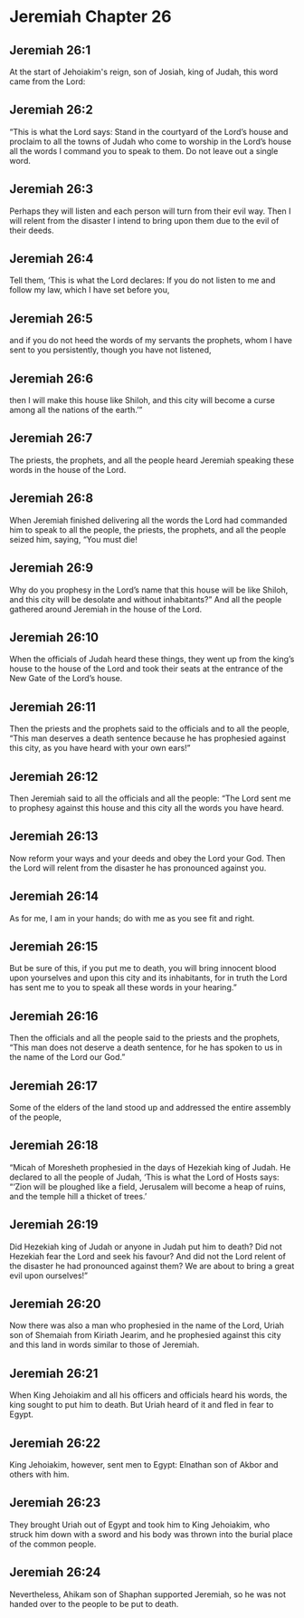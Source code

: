 # Jeremiah Chapter 26

## Jeremiah 26:1
At the start of Jehoiakim's reign, son of Josiah, king of Judah, this word came from the Lord:

## Jeremiah 26:2
“This is what the Lord says: Stand in the courtyard of the Lord’s house and proclaim to all the towns of Judah who come to worship in the Lord’s house all the words I command you to speak to them. Do not leave out a single word.

## Jeremiah 26:3
Perhaps they will listen and each person will turn from their evil way. Then I will relent from the disaster I intend to bring upon them due to the evil of their deeds.

## Jeremiah 26:4
Tell them, ‘This is what the Lord declares: If you do not listen to me and follow my law, which I have set before you,

## Jeremiah 26:5
and if you do not heed the words of my servants the prophets, whom I have sent to you persistently, though you have not listened,

## Jeremiah 26:6
then I will make this house like Shiloh, and this city will become a curse among all the nations of the earth.’”

## Jeremiah 26:7
The priests, the prophets, and all the people heard Jeremiah speaking these words in the house of the Lord.

## Jeremiah 26:8
When Jeremiah finished delivering all the words the Lord had commanded him to speak to all the people, the priests, the prophets, and all the people seized him, saying, “You must die!

## Jeremiah 26:9
Why do you prophesy in the Lord’s name that this house will be like Shiloh, and this city will be desolate and without inhabitants?” And all the people gathered around Jeremiah in the house of the Lord.

## Jeremiah 26:10
When the officials of Judah heard these things, they went up from the king’s house to the house of the Lord and took their seats at the entrance of the New Gate of the Lord’s house.

## Jeremiah 26:11
Then the priests and the prophets said to the officials and to all the people, “This man deserves a death sentence because he has prophesied against this city, as you have heard with your own ears!”

## Jeremiah 26:12
Then Jeremiah said to all the officials and all the people: “The Lord sent me to prophesy against this house and this city all the words you have heard.

## Jeremiah 26:13
Now reform your ways and your deeds and obey the Lord your God. Then the Lord will relent from the disaster he has pronounced against you.

## Jeremiah 26:14
As for me, I am in your hands; do with me as you see fit and right.

## Jeremiah 26:15
But be sure of this, if you put me to death, you will bring innocent blood upon yourselves and upon this city and its inhabitants, for in truth the Lord has sent me to you to speak all these words in your hearing.”

## Jeremiah 26:16
Then the officials and all the people said to the priests and the prophets, “This man does not deserve a death sentence, for he has spoken to us in the name of the Lord our God.”

## Jeremiah 26:17
Some of the elders of the land stood up and addressed the entire assembly of the people,

## Jeremiah 26:18
“Micah of Moresheth prophesied in the days of Hezekiah king of Judah. He declared to all the people of Judah, ‘This is what the Lord of Hosts says: “‘Zion will be ploughed like a field, Jerusalem will become a heap of ruins, and the temple hill a thicket of trees.’

## Jeremiah 26:19
Did Hezekiah king of Judah or anyone in Judah put him to death? Did not Hezekiah fear the Lord and seek his favour? And did not the Lord relent of the disaster he had pronounced against them? We are about to bring a great evil upon ourselves!”

## Jeremiah 26:20
Now there was also a man who prophesied in the name of the Lord, Uriah son of Shemaiah from Kiriath Jearim, and he prophesied against this city and this land in words similar to those of Jeremiah.

## Jeremiah 26:21
When King Jehoiakim and all his officers and officials heard his words, the king sought to put him to death. But Uriah heard of it and fled in fear to Egypt.

## Jeremiah 26:22
King Jehoiakim, however, sent men to Egypt: Elnathan son of Akbor and others with him.

## Jeremiah 26:23
They brought Uriah out of Egypt and took him to King Jehoiakim, who struck him down with a sword and his body was thrown into the burial place of the common people.

## Jeremiah 26:24
Nevertheless, Ahikam son of Shaphan supported Jeremiah, so he was not handed over to the people to be put to death.

